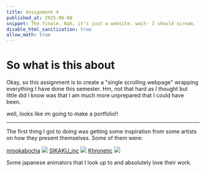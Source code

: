 ```yaml
---
title: Assignment 4
published_at: 2025-06-08
snippet: The finale. Nah, it's just a website. wait- I should scream.
disable_html_sanitization: true
allow_math: true
---
```

# So what is this about
Okay, so this assignment is to create a "single scrolling webpage" wrapping everything I have done this semester.
Hm, not that hard as I thought but little did I know was that I am much more unprepared that I could have been.

well, looks like im going to make a portfolio!!

---

The first thing I got to doing was getting some inspiration from some artists on how they present themselves. 
Some of them were:

[misokabocha](https://quarter-d.com/)
![](miso.png)
[SIKAKU_inc](https://4kaku.co.jp/)
![](shika.png)
[Khronetic](https://www.kevform.tv/)
![](khro.png)

Some japanese animators that I look up to and absolutely love their work.


